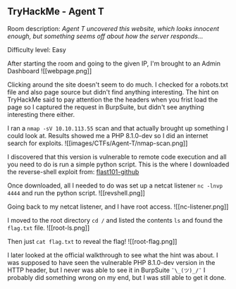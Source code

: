## TryHackMe - Agent T

Room description: 
_Agent T uncovered this website, which looks innocent enough, but something seems off about how the server responds..._

Difficulty level: Easy

After starting the room and going to the given IP, I'm brought to an Admin Dashboard
![[webpage.png]]

Clicking around the site doesn't seem to do much. I checked for a robots.txt file and also page source but didn't find anything interesting. The hint on TryHackMe said to pay attention the the headers when you frist load the page so I captured the request in BurpSuite, but didn't see anything interesting there either.

I ran a `nmap -sV 10.10.113.55` scan and that actually brought up something I could look at. Results showed me a PHP 8.1.0-dev so I did an internet search for exploits. 
![[images/CTFs/Agent-T/nmap-scan.png]]

I discovered that this version is vulnerable to remote code execution and all you need to do is run a simple python script. This is the where I downloaded the reverse-shell exploit from: [flast101-github](https://github.com/flast101/php-8.1.0-dev-backdoor-rce)

Once downloaded, all I needed to do was set up a netcat listener `nc -lnvp 4444` and run the python script.
![[revshell.png]]

Going back to my netcat listener, and I have root access.
![[nc-listener.png]]


I moved to the root directory `cd /` and listed the contents `ls` and found the `flag.txt` file.
![[root-ls.png]]


Then just `cat flag.txt` to reveal the flag!
![[root-flag.png]]

I later looked at the official walkthrough to see what the hint was about. I was supposed to have seen the vulnerable PHP 8.1.0-dev version in the HTTP header, but I never was able to see it in BurpSuite  ` ¯\_(ツ)_/¯ ` I probably did something wrong on my end, but I was still able to get it done.